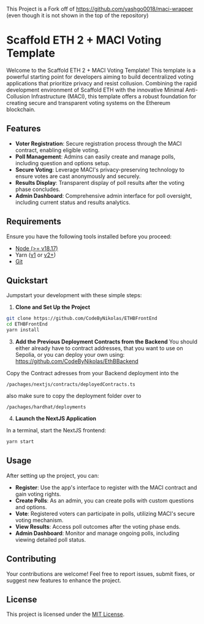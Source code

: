 This Project is a Fork off of https://github.com/yashgo0018/maci-wrapper
(even though it is not shown in the top of the repository)

# Scaffold ETH 2 + MACI Voting Template

Welcome to the Scaffold ETH 2 + MACI Voting Template! This template is a powerful starting point for developers aiming to build decentralized voting applications that prioritize privacy and resist collusion. Combining the rapid development environment of Scaffold ETH with the innovative Minimal Anti-Collusion Infrastructure (MACI), this template offers a robust foundation for creating secure and transparent voting systems on the Ethereum blockchain.

## Features

-   **Voter Registration**: Secure registration process through the MACI contract, enabling eligible voting.
-   **Poll Management**: Admins can easily create and manage polls, including question and options setup.
-   **Secure Voting**: Leverage MACI's privacy-preserving technology to ensure votes are cast anonymously and securely.
-   **Results Display**: Transparent display of poll results after the voting phase concludes.
-   **Admin Dashboard**: Comprehensive admin interface for poll oversight, including current status and results analytics.

## Requirements

Ensure you have the following tools installed before you proceed:

-   [Node (>= v18.17)](https://nodejs.org/en/download/)
-   Yarn ([v1](https://classic.yarnpkg.com/en/docs/install/) or [v2+](https://yarnpkg.com/getting-started/install))
-   [Git](https://git-scm.com/downloads)

## Quickstart

Jumpstart your development with these simple steps:

1. **Clone and Set Up the Project**

```bash
git clone https://github.com/CodeByNikolas/ETHBFrontEnd
cd ETHBFrontEnd
yarn install
```

3. **Add the Previous Deployment Contracts from the Backend**
   You should either already have to contract addresses, that you want to use on Sepolia, or you can deploy your own using: https://github.com/CodeByNikolas/EthBBackend

Copy the Contract adresses from your Backend deployment into the

```
/pachages/nextjs/contracts/deployedContracts.ts
```

also make sure to copy the deployment folder over to

```
/pachages/hardhat/deployments
```

4. **Launch the NextJS Application**

In a terminal, start the NextJS frontend:

```bash
yarn start
```

## Usage

After setting up the project, you can:

-   **Register**: Use the app's interface to register with the MACI contract and gain voting rights.
-   **Create Polls**: As an admin, you can create polls with custom questions and options.
-   **Vote**: Registered voters can participate in polls, utilizing MACI's secure voting mechanism.
-   **View Results**: Access poll outcomes after the voting phase ends.
-   **Admin Dashboard**: Monitor and manage ongoing polls, including viewing detailed poll status.

## Contributing

Your contributions are welcome! Feel free to report issues, submit fixes, or suggest new features to enhance the project.

## License

This project is licensed under the [MIT License](LICENSE).
